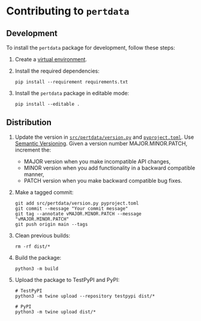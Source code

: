 # Contributing to `pertdata`

## Development

To install the `pertdata` package for development, follow these steps:

1. Create a [virtual environment](https://packaging.python.org/en/latest/tutorials/installing-packages/#creating-and-using-virtual-environments).

2. Install the required dependencies:
    ```shell
    pip install --requirement requirements.txt
    ```

3. Install the `pertdata` package in editable mode:
    ```shell
    pip install --editable .
    ```

## Distribution

1. Update the version in [`src/pertdata/version.py`](src/pertdata/version.py) and [`pyproject.toml`](pyproject.toml).
    Use [Semantic Versioning](https://semver.org).
    Given a version number MAJOR.MINOR.PATCH, increment the:
    - MAJOR version when you make incompatible API changes,
    - MINOR version when you add functionality in a backward compatible manner,
    - PATCH version when you make backward compatible bug fixes.

3. Make a tagged commit:
    ```shell
    git add src/pertdata/version.py pyproject.toml
    git commit --message "Your commit message"
    git tag --annotate vMAJOR.MINOR.PATCH --message "vMAJOR.MINOR.PATCH"
    git push origin main --tags
    ```

3. Clean previous builds:
    ```shell
    rm -rf dist/*
    ```

4. Build the package:
    ```shell
    python3 -m build
    ```

5. Upload the package to TestPyPI and PyPI:
    ```shell
    # TestPyPI
    python3 -m twine upload --repository testpypi dist/*

    # PyPI
    python3 -m twine upload dist/*
    ```
